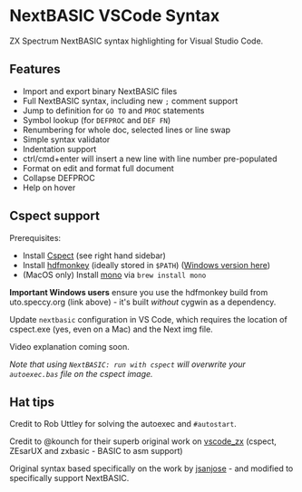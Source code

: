 # NextBASIC VSCode Syntax

ZX Spectrum NextBASIC syntax highlighting for Visual Studio Code.

## Features

- Import and export binary NextBASIC files
- Full NextBASIC syntax, including new `;` comment support
- Jump to definition for `GO TO` and `PROC` statements
- Symbol lookup (for `DEFPROC` and `DEF FN`)
- Renumbering for whole doc, selected lines or line swap
- Simple syntax validator
- Indentation support
- ctrl/cmd+enter will insert a new line with line number pre-populated
- Format on edit and format full document
- Collapse DEFPROC
- Help on hover

## Cspect support

Prerequisites:

- Install [Cspect](https://dailly.blogspot.com/) (see right hand sidebar)
- Install [hdfmonkey](https://github.com/gasman/hdfmonkey) (ideally stored in `$PATH`) ([Windows version here](http://uto.speccy.org/downloads/hdfmonkey_windows.zip))
- (MacOS only) Install [mono](https://formulae.brew.sh/formula/mono) via `brew install mono`

**Important Windows users** ensure you use the hdfmonkey build from uto.speccy.org (link above) - it's built _without_ cygwin as a dependency.

Update `nextbasic` configuration in VS Code, which requires the location of cspect.exe (yes, even on a Mac) and the Next img file.

Video explanation coming soon.

_Note that using `NextBASIC: run with cspect` will overwrite your `autoexec.bas` file on the cspect image._

## Hat tips

Credit to Rob Uttley for solving the autoexec and `#autostart`.

Credit to @kounch for their superb original work on [vscode_zx](https://github.com/kounch/vscode_zx) (cspect, ZEsarUX and zxbasic - BASIC to asm support)

Original syntax based specifically on the work by [jsanjose](https://github.com/jsanjose/zxbasic-vscode) - and modified to specifically support NextBASIC.
